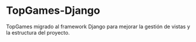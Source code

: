 # TopGames-Django
TopGames migrado al framework Django para mejorar la gestión de vistas y la estructura del proyecto.
